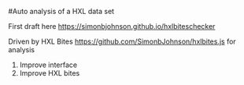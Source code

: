 #Auto analysis of a HXL data set

First draft here
https://simonbjohnson.github.io/hxlbiteschecker

Driven by HXL Bites
https://github.com/SimonbJohnson/hxlbites.js for analysis

1) Improve interface
2) Improve HXL bites
